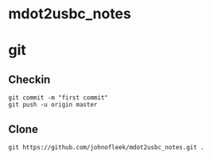 # mdot2usbc_notes

# git
## Checkin
```
git commit -m "first commit"
git push -u origin master
```

## Clone
```
git https://github.com/johnofleek/mdot2usbc_notes.git .
```

